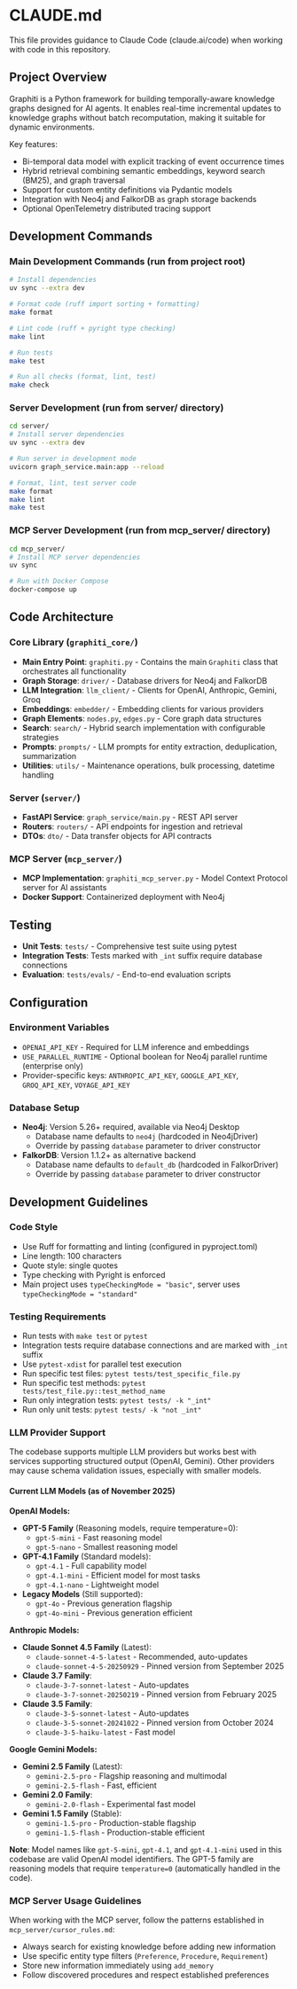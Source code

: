 # CLAUDE.md

This file provides guidance to Claude Code (claude.ai/code) when working with code in this repository.

## Project Overview

Graphiti is a Python framework for building temporally-aware knowledge graphs designed for AI agents. It enables real-time incremental updates to knowledge graphs without batch recomputation, making it suitable for dynamic environments.

Key features:

- Bi-temporal data model with explicit tracking of event occurrence times
- Hybrid retrieval combining semantic embeddings, keyword search (BM25), and graph traversal
- Support for custom entity definitions via Pydantic models
- Integration with Neo4j and FalkorDB as graph storage backends
- Optional OpenTelemetry distributed tracing support

## Development Commands

### Main Development Commands (run from project root)

```bash
# Install dependencies
uv sync --extra dev

# Format code (ruff import sorting + formatting)
make format

# Lint code (ruff + pyright type checking)
make lint

# Run tests
make test

# Run all checks (format, lint, test)
make check
```

### Server Development (run from server/ directory)

```bash
cd server/
# Install server dependencies
uv sync --extra dev

# Run server in development mode
uvicorn graph_service.main:app --reload

# Format, lint, test server code
make format
make lint
make test
```

### MCP Server Development (run from mcp_server/ directory)

```bash
cd mcp_server/
# Install MCP server dependencies
uv sync

# Run with Docker Compose
docker-compose up
```

## Code Architecture

### Core Library (`graphiti_core/`)

- **Main Entry Point**: `graphiti.py` - Contains the main `Graphiti` class that orchestrates all functionality
- **Graph Storage**: `driver/` - Database drivers for Neo4j and FalkorDB
- **LLM Integration**: `llm_client/` - Clients for OpenAI, Anthropic, Gemini, Groq
- **Embeddings**: `embedder/` - Embedding clients for various providers
- **Graph Elements**: `nodes.py`, `edges.py` - Core graph data structures
- **Search**: `search/` - Hybrid search implementation with configurable strategies
- **Prompts**: `prompts/` - LLM prompts for entity extraction, deduplication, summarization
- **Utilities**: `utils/` - Maintenance operations, bulk processing, datetime handling

### Server (`server/`)

- **FastAPI Service**: `graph_service/main.py` - REST API server
- **Routers**: `routers/` - API endpoints for ingestion and retrieval
- **DTOs**: `dto/` - Data transfer objects for API contracts

### MCP Server (`mcp_server/`)

- **MCP Implementation**: `graphiti_mcp_server.py` - Model Context Protocol server for AI assistants
- **Docker Support**: Containerized deployment with Neo4j

## Testing

- **Unit Tests**: `tests/` - Comprehensive test suite using pytest
- **Integration Tests**: Tests marked with `_int` suffix require database connections
- **Evaluation**: `tests/evals/` - End-to-end evaluation scripts

## Configuration

### Environment Variables

- `OPENAI_API_KEY` - Required for LLM inference and embeddings
- `USE_PARALLEL_RUNTIME` - Optional boolean for Neo4j parallel runtime (enterprise only)
- Provider-specific keys: `ANTHROPIC_API_KEY`, `GOOGLE_API_KEY`, `GROQ_API_KEY`, `VOYAGE_API_KEY`

### Database Setup

- **Neo4j**: Version 5.26+ required, available via Neo4j Desktop
  - Database name defaults to `neo4j` (hardcoded in Neo4jDriver)
  - Override by passing `database` parameter to driver constructor
- **FalkorDB**: Version 1.1.2+ as alternative backend
  - Database name defaults to `default_db` (hardcoded in FalkorDriver)
  - Override by passing `database` parameter to driver constructor

## Development Guidelines

### Code Style

- Use Ruff for formatting and linting (configured in pyproject.toml)
- Line length: 100 characters
- Quote style: single quotes
- Type checking with Pyright is enforced
- Main project uses `typeCheckingMode = "basic"`, server uses `typeCheckingMode = "standard"`

### Testing Requirements

- Run tests with `make test` or `pytest`
- Integration tests require database connections and are marked with `_int` suffix
- Use `pytest-xdist` for parallel test execution
- Run specific test files: `pytest tests/test_specific_file.py`
- Run specific test methods: `pytest tests/test_file.py::test_method_name`
- Run only integration tests: `pytest tests/ -k "_int"`
- Run only unit tests: `pytest tests/ -k "not _int"`

### LLM Provider Support

The codebase supports multiple LLM providers but works best with services supporting structured output (OpenAI, Gemini). Other providers may cause schema validation issues, especially with smaller models.

#### Current LLM Models (as of November 2025)

**OpenAI Models:**
- **GPT-5 Family** (Reasoning models, require temperature=0):
  - `gpt-5-mini` - Fast reasoning model
  - `gpt-5-nano` - Smallest reasoning model
- **GPT-4.1 Family** (Standard models):
  - `gpt-4.1` - Full capability model
  - `gpt-4.1-mini` - Efficient model for most tasks
  - `gpt-4.1-nano` - Lightweight model
- **Legacy Models** (Still supported):
  - `gpt-4o` - Previous generation flagship
  - `gpt-4o-mini` - Previous generation efficient

**Anthropic Models:**
- **Claude Sonnet 4.5 Family** (Latest):
  - `claude-sonnet-4-5-latest` - Recommended, auto-updates
  - `claude-sonnet-4-5-20250929` - Pinned version from September 2025
- **Claude 3.7 Family**:
  - `claude-3-7-sonnet-latest` - Auto-updates
  - `claude-3-7-sonnet-20250219` - Pinned version from February 2025
- **Claude 3.5 Family**:
  - `claude-3-5-sonnet-latest` - Auto-updates
  - `claude-3-5-sonnet-20241022` - Pinned version from October 2024
  - `claude-3-5-haiku-latest` - Fast model

**Google Gemini Models:**
- **Gemini 2.5 Family** (Latest):
  - `gemini-2.5-pro` - Flagship reasoning and multimodal
  - `gemini-2.5-flash` - Fast, efficient
- **Gemini 2.0 Family**:
  - `gemini-2.0-flash` - Experimental fast model
- **Gemini 1.5 Family** (Stable):
  - `gemini-1.5-pro` - Production-stable flagship
  - `gemini-1.5-flash` - Production-stable efficient

**Note**: Model names like `gpt-5-mini`, `gpt-4.1`, and `gpt-4.1-mini` used in this codebase are valid OpenAI model identifiers. The GPT-5 family are reasoning models that require `temperature=0` (automatically handled in the code).

### MCP Server Usage Guidelines

When working with the MCP server, follow the patterns established in `mcp_server/cursor_rules.md`:

- Always search for existing knowledge before adding new information
- Use specific entity type filters (`Preference`, `Procedure`, `Requirement`)
- Store new information immediately using `add_memory`
- Follow discovered procedures and respect established preferences